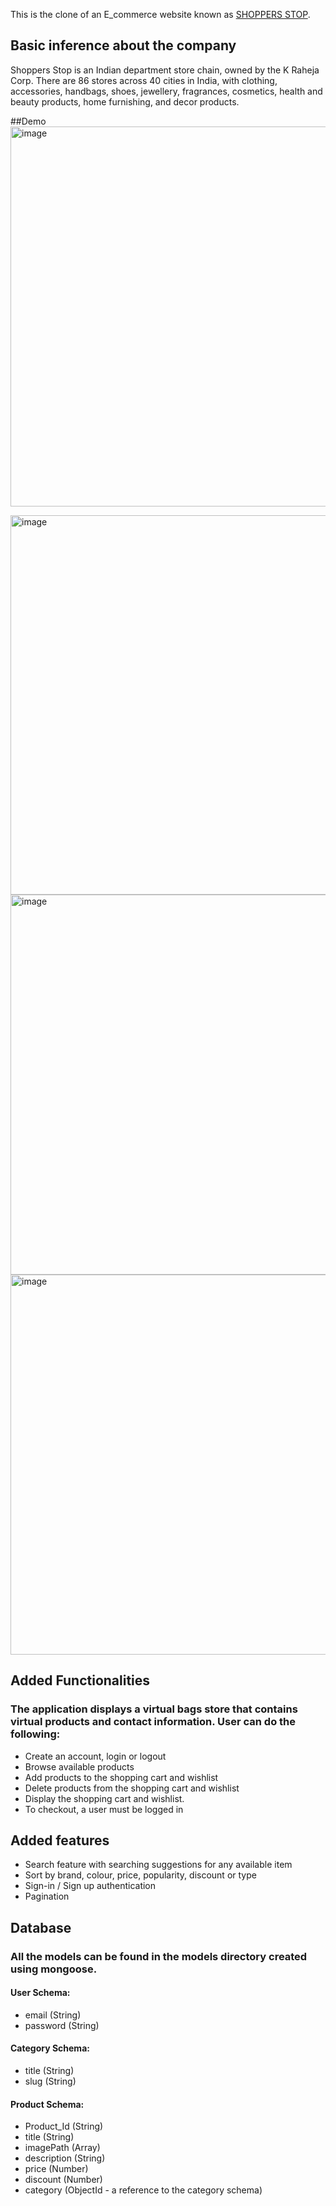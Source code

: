 This is the clone of an E_commerce website known as [SHOPPERS STOP](https://www.shoppersstop.com). 

## Basic inference about the company

Shoppers Stop is an Indian department store chain, owned by the K Raheja Corp. There are 86 stores across 40 cities in India, with clothing, accessories, handbags, shoes, jewellery, fragrances, cosmetics, health and beauty products, home furnishing, and decor products.

##Demo
<img width="608" alt="image" src="https://github.com/shabrozkamboj/E_commerece_Website/assets/98809822/ae81bb13-99de-4bc2-98f8-2ac742c67556">

<img width="607" alt="image" src="https://github.com/shabrozkamboj/E_commerece_Website/assets/98809822/5c5334ab-103d-4cb5-a635-b16a281fdf19">

<img width="608" alt="image" src="https://github.com/shabrozkamboj/E_commerece_Website/assets/98809822/65a9e3c7-ba65-48ca-a3de-f8c8f9a60a10">

<img width="608" alt="image" src="https://github.com/shabrozkamboj/E_commerece_Website/assets/98809822/e11103f2-91f2-4cb7-98df-f330fdb98e28">

## Added Functionalities

### The application displays a virtual bags store that contains virtual products and contact information. User can do the following:

* Create an account, login or logout
* Browse available products
* Add products to the shopping cart and wishlist
* Delete products from the shopping cart and wishlist
* Display the shopping cart and wishlist.
* To checkout, a user must be logged in


## Added features
* Search feature with searching suggestions for any available item 
* Sort by brand, colour, price, popularity, discount or type
* Sign-in / Sign up authentication
* Pagination


## Database

### All the models can be found in the models directory created using mongoose.

#### User Schema:
* email (String)
* password (String)

#### Category Schema:
* title (String)
* slug (String)

#### Product Schema:
* Product_Id (String)
* title (String)
* imagePath (Array)
* description (String)
* price (Number)
* discount (Number)
* category (ObjectId - a reference to the category schema)



